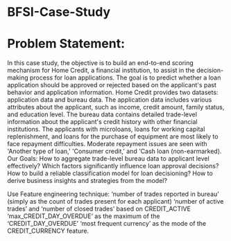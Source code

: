 # BFSI-Case-Study

# Problem Statement:

In this case study, the objective is to build an end-to-end scoring mechanism for Home Credit, a financial institution, to assist in the decision-making process for loan applications. The goal is to predict whether a loan application should be approved or rejected based on the applicant's past behavior and application information.
Home Credit provides two datasets: application data and bureau data. The application data includes various attributes about the applicant, such as income, credit amount, family status, and education level. The bureau data contains detailed trade-level information about the applicant's credit history with other financial institutions.
The applicants with microloans, loans for working capital replenishment, and loans for the purchase of equipment are most likely to face repayment difficulties. Moderate repayment issues are seen with 'Another type of loan,' 'Consumer credit,' and 'Cash loan (non-earmarked).
Our Goals:
How to aggregate trade-level bureau data to applicant level effectively?
Which factors significantly influence loan approval decisions?
How to build a reliable classification model for loan decisioning?
How to derive business insights and strategies from the model?

Use Feature engineering technique:
‘number of trades reported in bureau’ (simply as the count of trades present for each applicant)
‘number of active trades’ and ‘number of closed trades’ based on CREDIT_ACTIVE
‘max_CREDIT_DAY_OVERDUE’ as the maximum of the ‘CREDIT_DAY_OVERDUE’
‘most frequent currency’ as the mode of the CREDIT_CURRENCY feature.
